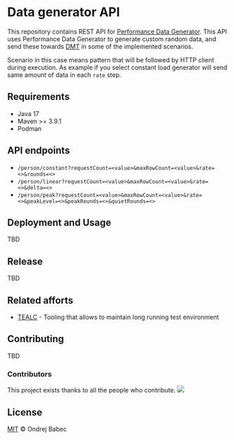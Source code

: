 # Data generator API
This repository contains REST API for [Performance Data Generator](https://github.com/Debezium-performance/performace-data-generator).
This API uses Performance Data Generator to generate custom random data, and send these towards [DMT](https://github.com/Debezium-performance/database-manipulation-tool)
in some of the implemented scenarios.

Scenario in this case means pattern that will be followed by HTTP client during execution.
As example if you select constant load generator will send same amount of data in each `rate` step.

## Requirements
- Java 17
- Maven >= 3.9.1
- Podman

## API endpoints

- `/person/constant?requestCount=<value>&maxRowCount=<value>&rate=<>&rounds=<>`
- `/person/linear?requestCount=<value>&maxRowCount=<value>&rate=<>&delta=<>`
- `/person/peak?requestCount=<value>&maxRowCount=<value>&rate=<>&peakLevel=<>&peakRounds=<>&quietRounds=<>`


## Deployment and Usage
TBD

## Release
TBD

## Related afforts
- [TEALC](https://github.com/ExcelentProject) - Tooling that allows to maintain long running test environment

## Contributing
TBD

### Contributors

This project exists thanks to all the people who contribute.
<a href="https://github.com/Debezium-performance/data-generator-api"><img src="https://opencollective.com/standard-readme/contributors.svg?width=890&button=false" /></a>

## License
[MIT](LICENSE) © Ondrej Babec